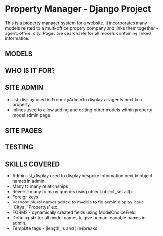 # Property Manager - Django Project
This is a property manager system for a website.  It incorporates many models related to a multi-office propery company and links them together - agent, office, city.  Pages are searchable for all models containing linked information.

## MODELS


## WHO IS IT FOR?

## SITE ADMIN
- list_display used in PropertyAdmin to display all agents next to a property.
- Inlines used to allow adding and editing other models within property model admin page.

## SITE PAGES

## TESTING

## SKILLS COVERED
- Admin list_display used to display bespoke information next to object names in admin.
- Many to many relationships
- Reverse many to many queries using object.object_set.all()
- Foreign keys
- Verbose plural names added to models to fix admin display issue - 'Citys', 'Propertys' etc.
- FORMS - dynamically created fields using ModelChoiceField
- Defining __str__ for all model names to give human readable names in admin.
- Template tags - |length_is and |linebreaks



